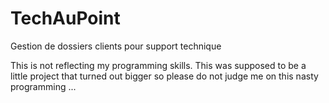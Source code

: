 # TechAuPoint
Gestion de dossiers clients pour support technique

This is not reflecting my programming skills.
This was supposed to be a little project that turned out bigger so please do not judge me on this nasty programming ...
